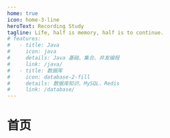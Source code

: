 ```yaml
---
home: true
icon: home-3-line
heroText: Recording Study
tagline: Life, half is memory, half is to continue.
# features:
#   - title: Java
#     icon: java
#     details: Java 基础、集合、并发编程
#     link: /java/
#   - title: 数据库
#     icon: database-2-fill
#     details: 数据库知识、MySQL、Redis
#     link: /database/
---  
```

# 首页
